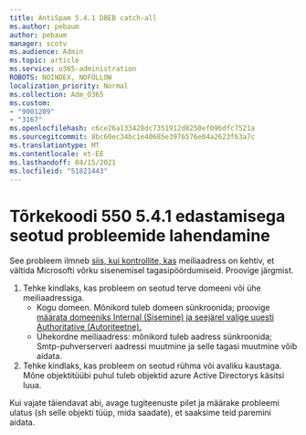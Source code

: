 ```yaml
---
title: AntiSpam 5.4.1 DBEB catch-all
ms.author: pebaum
author: pebaum
manager: scotv
ms.audience: Admin
ms.topic: article
ms.service: o365-administration
ROBOTS: NOINDEX, NOFOLLOW
localization_priority: Normal
ms.collection: Adm_O365
ms.custom:
- "9001209"
- "3167"
ms.openlocfilehash: c6ce26a133428dc7351912d8250ef096dfc7521a
ms.sourcegitcommit: 8bc60ec34bc1e40685e3976576e04a2623f63a7c
ms.translationtype: MT
ms.contentlocale: et-EE
ms.lasthandoff: 04/15/2021
ms.locfileid: "51821443"
---
```

# <a name="fix-delivery-issues-for-error-code-550-541-relay-access-denied"></a>Tõrkekoodi 550 5.4.1 edastamisega seotud probleemide lahendamine

See probleem ilmneb [siis, kui kontrollite, kas](https://docs.microsoft.com/exchange/mail-flow-best-practices/use-directory-based-edge-blocking) meiliaadress on kehtiv, et vältida Microsofti võrku sisenemisel tagasipöördumiseid. Proovige järgmist.

1. Tehke kindlaks, kas probleem on seotud terve domeeni või ühe meiliaadressiga.
    - Kogu domeen. Mõnikord tuleb domeen sünkroonida; proovige [määrata domeeniks Internal (Sisemine) ja seejärel valige uuesti Authoritative (Autoriteetne).](https://docs.microsoft.com/exchange/mail-flow-best-practices/manage-accepted-domains/manage-accepted-domains)
    - Ühekordne meiliaadress: mõnikord tuleb aadress sünkroonida; Smtp-puhverserveri aadressi muutmine ja selle tagasi muutmine võib aidata.
2. Tehke kindlaks, kas probleem on seotud rühma või avaliku kaustaga. Mõne objektitüübi puhul tuleb objektid azure Active Directorys käsitsi luua.

Kui vajate täiendavat abi, avage tugiteenuste pilet ja määrake probleemi ulatus (sh selle objekti tüüp, mida saadate), et saaksime teid paremini aidata.